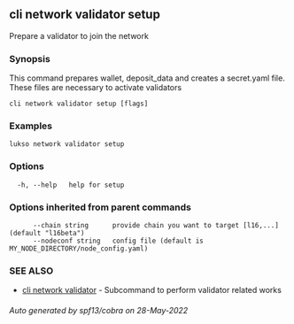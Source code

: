 ## cli network validator setup

Prepare a validator to join the network

### Synopsis

This command prepares wallet, deposit_data and creates a secret.yaml file. These files are necessary to
activate validators

```
cli network validator setup [flags]
```

### Examples

```
lukso network validator setup
```

### Options

```
  -h, --help   help for setup
```

### Options inherited from parent commands

```
      --chain string      provide chain you want to target [l16,...] (default "l16beta")
      --nodeconf string   config file (default is MY_NODE_DIRECTORY/node_config.yaml)
```

### SEE ALSO

* [cli network validator](cli_network_validator.md)	 - Subcommand to perform validator related works

###### Auto generated by spf13/cobra on 28-May-2022
